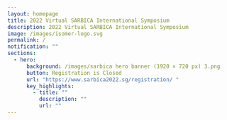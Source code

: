 ```yaml
---
layout: homepage
title: 2022 Virtual SARBICA International Symposium
description: 2022 Virtual SARBICA International Symposium
image: /images/isomer-logo.svg
permalink: /
notification: ""
sections:
  - hero:
      background: /images/sarbica hero banner (1920 × 720 px) 3.png
      button: Registration is Closed
      url: "https://www.sarbica2022.sg/registration/ "
      key_highlights:
        - title: ""
          description: ""
          url: ""
---
```

